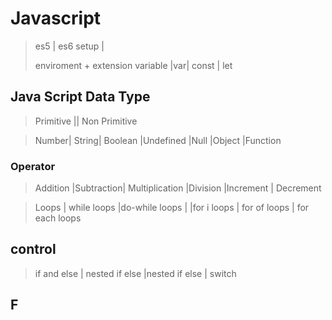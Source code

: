 # Javascript

> es5 | es6
> setup |
>
> enviroment + extension
> variable |var| const | let

## Java Script Data Type

> Primitive || Non Primitive

> Number| String| Boolean |Undefined |Null |Object |Function

### Operator

> Addition |Subtraction| Multiplication |Division |Increment |	Decrement

> Loops | while loops |do-while loops | |for i  loops | for of loops | for each loops

## control
> if and else | nested if else |nested if else | switch 

## F